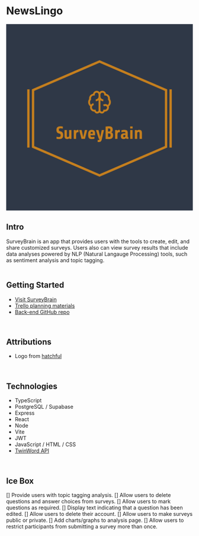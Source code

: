 # NewsLingo

<img src= "./public/logo.png" >

## Intro
SurveyBrain is an app that provides users with the tools to create, edit, and share customized surveys. Users also can view survey results that include data analyses powered by NLP (Natural Langauge Processing) tools, such as sentiment analysis and topic tagging.   
<br />

## Getting Started
- [Visit SurveyBrain](https://surveybrain.netlify.app)
- [Trello planning materials](https://trello.com/b/vEqZ5zLs/survey-brain)
- [Back-end GitHub repo](https://github.com/cmacnamara/survey-brain-back-end)
<br />

## Attributions
- Logo from [hatchful](https://www.shopify.com/tools/logo-maker)
<br />

## Technologies
- TypeScript
- PostgreSQL / Supabase
- Express
- React
- Node
- Vite
- JWT
- JavaScript / HTML / CSS
- [TwinWord API](https://rapidapi.com/twinword/api/twinword-text-analysis-bundle)
<br />

## Ice Box
[] Provide users with topic tagging analysis.
[] Allow users to delete questions and answer choices from surveys.
[] Allow users to mark questions as required.
[] Display text indicating that a question has been edited.
[] Allow users to delete their account.
[] Allow users to make surveys public or private.
[] Add charts/graphs to analysis page.
[] Allow users to restrict participants from submitting a survey more than once.